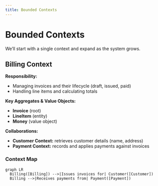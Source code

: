 ```yaml
---
title: Bounded Contexts
---
```


# Bounded Contexts

We’ll start with a single context and expand as the system grows.

## Billing Context

**Responsibility:**
- Managing invoices and their lifecycle (draft, issued, paid)  
- Handling line items and calculating totals  

**Key Aggregates & Value Objects:**
- **Invoice** (root)  
- **LineItem** (entity)  
- **Money** (value object)  

**Collaborations:**
- **Customer Context:** retrieves customer details (name, address)  
- **Payment Context:** records and applies payments against invoices  

### Context Map

```mermaid
graph LR
  Billing([Billing]) -->|Issues invoices for| Customer([Customer])
  Billing -->|Receives payments from| Payment([Payment])
```